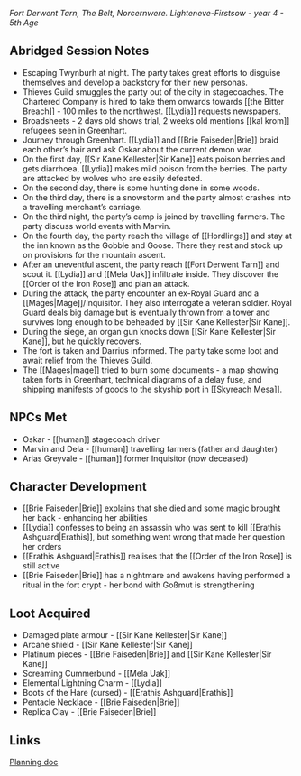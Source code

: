*Fort Derwent Tarn, The Belt, Norcernwere. Lighteneve-Firstsow - year 4 - 5th Age* 
## Abridged Session Notes
* Escaping Twynburh at night. The party takes great efforts to disguise themselves and develop a backstory for their new personas. 
* Thieves Guild smuggles the party out of the city in stagecoaches. The Chartered Company is hired to take them onwards towards [[the Bitter Breach]] - 100 miles to the northwest. [[Lydia]] requests newspapers.
* Broadsheets - 2 days old shows trial, 2 weeks old mentions [[kal krom]] refugees seen in Greenhart.
* Journey through Greenhart. [[Lydia]] and [[Brie Faiseden|Brie]] braid each other’s hair and ask Oskar about the current demon war.
* On the first day, [[Sir Kane Kellester|Sir Kane]] eats poison berries and gets diarrhoea, [[Lydia]] makes mild poison from the berries. The party are attacked by wolves who are easily defeated.
* On the second day, there is some hunting done in some woods.
* On the third day, there is a snowstorm and the party almost crashes into a travelling merchant’s carriage.
* On the third night, the party’s camp is joined by travelling farmers. The party discuss world events with Marvin.
* On the fourth day, the party reach the village of [[Hordlings]] and stay at the inn known as the Gobble and Goose. There they rest and stock up on provisions for the mountain ascent.
* After an uneventful ascent, the party reach [[Fort Derwent Tarn]] and scout it. [[Lydia]] and [[Mela Uak]] infiltrate inside. They discover the [[Order of the Iron Rose]] and plan an attack.
* During the attack, the party encounter an ex-Royal Guard and a [[Mages|Mage]]/Inquisitor. They also interrogate a veteran soldier. Royal Guard deals big damage but is eventually thrown from a tower and survives long enough to be beheaded by [[Sir Kane Kellester|Sir Kane]].
* During the siege, an organ gun knocks down [[Sir Kane Kellester|Sir Kane]], but he quickly recovers.
* The fort is taken and Darrius informed. The party take some loot and await relief from the Thieves Guild.
* The [[Mages|mage]] tried to burn some documents - a map showing taken forts in Greenhart, technical diagrams of a delay fuse, and shipping manifests of goods to the skyship port in [[Skyreach Mesa]].
## NPCs Met
* Oskar - [[human]] stagecoach driver
* Marvin and Dela - [[human]] travelling farmers (father and daughter)
* Arias Greyvale - [[human]] former Inquisitor (now deceased)
## Character Development
* [[Brie Faiseden|Brie]] explains that she died and some magic brought her back - enhancing her abilities
* [[Lydia]] confesses to being an assassin who was sent to kill [[Erathis Ashguard|Erathis]], but something went wrong that made her question her orders
* [[Erathis Ashguard|Erathis]] realises that the [[Order of the Iron Rose]] is still active
* [[Brie Faiseden|Brie]] has a nightmare and awakens having performed a ritual in the fort crypt - her bond with Goßmut is strengthening
## Loot Acquired
* Damaged plate armour - [[Sir Kane Kellester|Sir Kane]]
* Arcane shield - [[Sir Kane Kellester|Sir Kane]]
* Platinum pieces - [[Brie Faiseden|Brie]] and [[Sir Kane Kellester|Sir Kane]]
* Screaming Cummerbund - [[Mela Uak]]
* Elemental Lightning Charm - [[Lydia]]
* Boots of the Hare (cursed) - [[Erathis Ashguard|Erathis]]
* Pentacle Necklace - [[Brie Faiseden|Brie]]
* Replica Clay - [[Brie Faiseden|Brie]]
## Links
[Planning doc](https://docs.google.com/document/d/1Db_baD5VUwtuoJGkM_w4PgkBuVnXhvn-kyjcoUM5Fss/edit)
